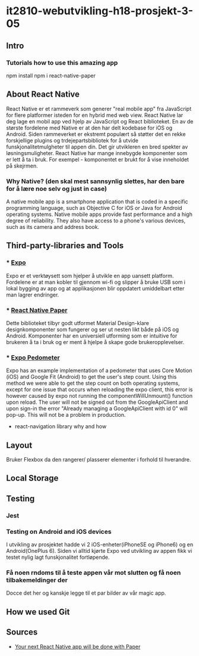 # it2810-webutvikling-h18-prosjekt-3-05

## Intro
### Tutorials how to use this amazing app
npm install
npm i react-native-paper

## About React Native
React Native er et rammeverk som generer "real mobile app" fra JavaScript for flere platformer isteden for en hybrid med web view. React Native lar deg lage en mobil app ved hjelp av JavaScript og React biblioteket. En av de største fordelene med Native er at den har delt kodebase for iOS og Android. Siden rammeverket er ekstremt populært så støtter det en rekke forskjellige plugins og trdejepartsbibliotek for å utvide funskjonalitetmulgheter til appen din. Det gir utvikleren en bred spekter av løsningsmuligheter. 
React Native har mange innebygde komponenter som er lett å ta i bruk. For exempel <View>- komponentet er brukt for å vise inneholdet på skejrmen.



### Why Native? (den skal mest sannsynlig slettes, har den bare for å lære noe selv og just in case)
A native mobile app is a smartphone application that is coded in a specific programming language, such as Objective C for iOS or Java for Android operating systems. Native mobile apps provide fast performance and a high degree of reliability. They also have access to a phone's various devices, such as its camera and address book.

## Third-party-libraries and Tools
### * [Expo](https://expo.io/)
Expo er et verktøysett som hjelper å utvikle en app uansett platform. Fordelene er at man kobler til gjennom wi-fi og slipper å bruke USB som i lokal bygging av app og at applikasjonen blir oppdatert umiddelbart etter man lagrer endringer.

### * [React Native Paper](https://callstack.github.io/react-native-paper/index.html) 
Dette biblioteket tilbyr godt utformet Material Design-klare designkomponenter som fungerer og ser ut nesten likt både på iOS og Android. Komponenter har en universiell utforming som er intuitive for brukeren å ta i bruk og er ment å hjelpe å skape gode brukeropplevelser.  

### * [Expo Pedometer](https://docs.expo.io/versions/latest/sdk/pedometer)  
Expo has an example implementation of a pedometer that uses Core Motion (iOS) and Google Fit (Android) to get the user's step count. Using this method we were able to get the step count on both operating systems, except for one issue that occurs when reloading the expo client, this error is however caused by expo not running the componentWillUnmount() function upon reload. The user will not be signed out from the GoogleApiClient and upon sign-in the error "Already managing a GoogleApiClient with id 0" will pop-up. This will not be a problem in production.  

- react-navigation library why and how

## Layout
Bruker Flexbox da den rangerer/ plasserer elementer i forhold til hverandre. 

## Local Storage

## Testing
### Jest 
### Testing on Android and iOS devices
I utvikling av prosjektet hadde vi 2 iOS-enheter(iPhoneSE og iPhone6) og en Android(OnePlus 6).
Siden vi alltid kjørte Expo ved utvikling av appen fikk vi testet nylig lagt funskjonalitet fortløpende. 
### Få noen rndoms til å teste appen vår mot slutten og få noen tilbakemeldinger der
Docce det her og kanskje legge til et par bilder av vår magic app. 

## How we used Git

## Sources
* [Your next React Native app will be done with Paper](https://blog.callstack.io/your-next-react-native-app-will-be-done-with-paper-40eebd88be98)
